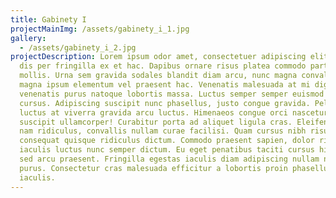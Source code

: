 ```yaml
---
title: Gabinety I
projectMainImg: /assets/gabinety_i_1.jpg
gallery:
  - /assets/gabinety_i_2.jpg
projectDescription: Lorem ipsum odor amet, consectetuer adipiscing elit. Vitae
  dis per fringilla ex et hac. Dapibus ornare risus platea commodo parturient
  mollis. Urna sem gravida sodales blandit diam arcu, nunc magna convallis. Vel
  magna ipsum elementum vel praesent hac. Venenatis malesuada at mi dignissim
  venenatis purus natoque lobortis massa. Luctus semper semper euismod class
  cursus. Adipiscing suscipit nunc phasellus, justo congue gravida. Pellentesque
  luctus at viverra gravida arcu luctus. Himenaeos congue orci nascetur ac
  suscipit ullamcorper! Curabitur porta ad aliquet ligula cras. Eleifend vivamus
  nam ridiculus, convallis nullam curae facilisi. Quam cursus nibh risus;
  consequat quisque ridiculus dictum. Commodo praesent sapien, dolor ridiculus
  iaculis luctus nunc semper dictum. Eu eget penatibus taciti cursus himenaeos
  sed arcu praesent. Fringilla egestas iaculis diam adipiscing nullam nunc
  purus. Consectetur cras malesuada efficitur a lobortis proin phasellus
  iaculis.
---
```

